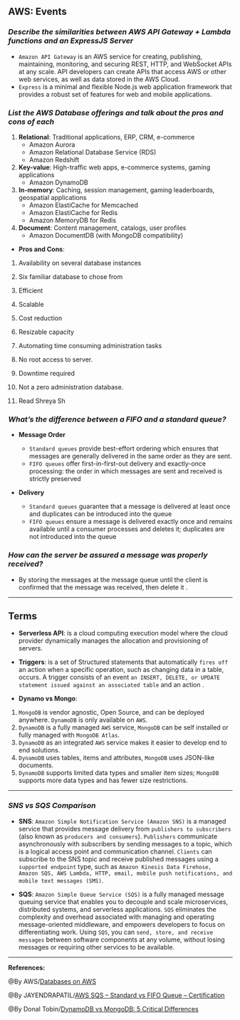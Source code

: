 ## **AWS: Events**

### ***Describe the similarities between AWS API Gateway + Lambda functions and an ExpressJS Server***

- `Amazon API Gateway` is an AWS service for creating, publishing, maintaining, monitoring, and securing REST, HTTP, and WebSocket APIs at any scale. API developers can create APIs that access AWS or other web services, as well as data stored in the AWS Cloud. 
- `Express` is a minimal and flexible Node.js web application framework that provides a robust set of features for web and mobile applications.

### ***List the AWS Database offerings and talk about the pros and cons of each***

1. **Relational**: Traditional applications, ERP, CRM, e-commerce
    - Amazon Aurora
    - Amazon Relational Database Service (RDS)
    - Amazon Redshift
2. **Key-value**: High-traffic web apps, e-commerce systems, gaming applications
    - Amazon DynamoDB
3. **In-memory**: Caching, session management, gaming leaderboards, geospatial applications
     - Amazon ElastiCache for Memcached
     - Amazon ElastiCache for Redis
    - Amazon MemoryDB for Redis
4. **Document**: Content management, catalogs, user profiles
     -  Amazon DocumentDB (with MongoDB compatibility)
- **Pros and Cons**:
1. Availability on several database instances
2. Six familiar database to chose from
3. Efficient
4. Scalable
5. Cost reduction
6. Resizable capacity
7. Automating time consuming administration tasks

1. No root access to server.
2. Downtime required
3. Not a zero administration database.
4. Read Shreya Sh

### ***What’s the difference between a FIFO and a standard queue?***

- **Message Order**

    - `Standard queues` provide best-effort ordering which ensures that messages are generally delivered in the same order as they are sent. 
    - `FIFO queues` offer first-in-first-out delivery and exactly-once processing: the order in which messages are sent and received is strictly preserved

- **Delivery**

   - `Standard queues` guarantee that a message is delivered at least once and duplicates can be introduced into the queue
   - `FIFO queues` ensure a message is delivered exactly once and remains available until a consumer processes and deletes it; duplicates are not introduced into the queue

### ***How can the server be assured a message was properly received?***

- By storing the messages at the message queue until the client is confirmed that the message was received, then delete it .



-----------------------------------------------


## **Terms**

- **Serverless API**: is a cloud computing execution model where the cloud provider dynamically manages the allocation and provisioning of servers.

- **Triggers**: is a set of Structured statements that automatically `fires off` an action when a specific operation, such as changing data in a table, occurs. A trigger consists of an event `an INSERT, DELETE, or UPDATE statement issued against an associated table` and an action .

- **Dynamo vs Mongo**:
1. `MongoDB` is vendor agnostic, Open Source, and can be deployed anywhere. `DynamoDB` is only available on `AWS`.
2. `DynamoDB` is a fully managed `AWS` service, `MongoDB` can be self installed or fully managed with `MongoDB Atlas`.
3. `DynamoDB` as an integrated `AWS` service makes it easier to develop end to end solutions.
4. `DynamoDB` uses tables, items and attributes, `MongoDB` uses JSON-like documents.
5. `DynamoDB` supports limited data types and smaller item sizes; `MongoDB` supports more data types and has fewer size restrictions.



-----------------------------------------------

### ***SNS vs SQS Comparison***

- **SNS**: `Amazon Simple Notification Service (Amazon SNS)` is a managed service that provides message delivery from `publishers to subscribers` (also known as `producers and consumers`). `Publishers` communicate asynchronously with subscribers by sending messages to a topic, which is a logical access point and communication channel. `Clients` can subscribe to the SNS topic and receive published messages using a `supported endpoint` type, such as `Amazon Kinesis Data Firehose, Amazon SQS, AWS Lambda, HTTP, email, mobile push notifications, and mobile text messages (SMS)`.

- **SQS**: `Amazon Simple Queue Service (SQS)` is a fully managed message queuing service that enables you to decouple and scale microservices, distributed systems, and serverless applications. `SQS` eliminates the complexity and overhead associated with managing and operating message-oriented middleware, and empowers developers to focus on differentiating work. Using `SQS`, you can `send, store, and receive messages` between software components at any volume, without losing messages or requiring other services to be available. 



-------------------------------------------------------------



**References:**

@By AWS/[Databases on AWS](https://aws.amazon.com/products/databases/) 

@By JAYENDRAPATIL/[AWS SQS – Standard vs FIFO Queue – Certification](https://jayendrapatil.com/aws-sqs-standard-vs-fifo-queue/)

@By Donal Tobin/[DynamoDB vs MongoDB: 5 Critical Differences](https://www.xplenty.com/blog/dynamodb-vs-mongodb-differences/)
